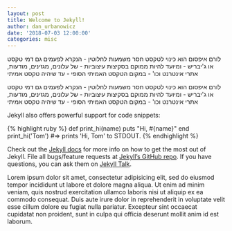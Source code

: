 ```yaml
---
layout: post
title: Welcome to Jekyll!
author: dan_urbanowicz
date: '2018-07-03 12:00:00'
categories: misc
---
```

לורם איפסום הוא כינוי לטקסט חסר משמעות לחלוטין - הנקרא לפעמים גם דמי טקסט או ג'יבריש - ומיועד להיות ממוקם בסקיצות עיצוביות - של עלונים, מגזינים, מודעות, אתרי אינטרנט וכו' - במקום הטקסט האמיתי הסופי - עד שיהיה טקסט אמיתי

לורם איפסום הוא כינוי לטקסט חסר משמעות לחלוטין - הנקרא לפעמים גם דמי טקסט או ג'יבריש - ומיועד להיות ממוקם בסקיצות עיצוביות - של עלונים, מגזינים, מודעות, אתרי אינטרנט וכו' - במקום הטקסט האמיתי הסופי - עד שיהיה טקסט אמיתי

Jekyll also offers powerful support for code snippets:

{% highlight ruby %}
def print_hi(name)
  puts "Hi, #{name}"
end
print_hi('Tom')
#=> prints 'Hi, Tom' to STDOUT.
{% endhighlight %}

Check out the [Jekyll docs](https://jekyllrb.com/docs/home) for more info on how to get the most out of Jekyll. File all bugs/feature requests at [Jekyll’s GitHub repo](https://github.com/jekyll/jekyll). If you have questions, you can ask them on [Jekyll Talk](https://talk.jekyllrb.com/).

Lorem ipsum dolor sit amet, consectetur adipisicing elit, sed do eiusmod tempor incididunt ut labore et dolore magna aliqua. Ut enim ad minim veniam, quis nostrud exercitation ullamco laboris nisi ut aliquip ex ea commodo consequat. Duis aute irure dolor in reprehenderit in voluptate velit esse cillum dolore eu fugiat nulla pariatur. Excepteur sint occaecat cupidatat non proident, sunt in culpa qui officia deserunt mollit anim id est laborum.
